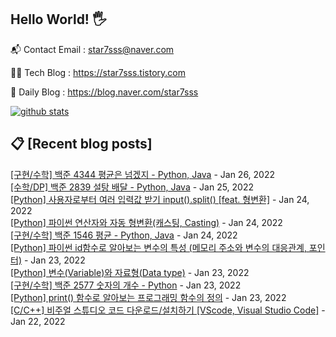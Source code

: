## Hello World! 🖐

📬 Contact Email : star7sss@naver.com

👨‍💻 Tech Blog : https://star7sss.tistory.com

🤪 Daily Blog : https://blog.naver.com/star7sss

[![github stats](https://github-readme-stats.vercel.app/api?username=jangThang&show_icons=true&hide_border=False)](https://star7sss.tistory.com)

## 📋 [Recent blog posts]
[[구현/수학] 백준 4344 평균은 넘겠지 - Python, Java](https://star7sss.tistory.com/43) - Jan 26, 2022<br>
[[수학/DP] 백준 2839 설탕 배달 - Python, Java](https://star7sss.tistory.com/42) - Jan 25, 2022<br>
[[Python] 사용자로부터 여러 입력값 받기 input().split() [feat. 형변환]](https://star7sss.tistory.com/41) - Jan 24, 2022<br>
[[Python] 파이썬 연산자와 자동 형변환(캐스팅, Casting)](https://star7sss.tistory.com/40) - Jan 24, 2022<br>
[[구현/수학] 백준 1546 평균 - Python, Java](https://star7sss.tistory.com/39) - Jan 24, 2022<br>
[[Python] 파이썬 id함수로 알아보는 변수의 특성 (메모리 주소와 변수의 대응관계, 포인터)](https://star7sss.tistory.com/38) - Jan 23, 2022<br>
[[Python] 변수(Variable)와 자료형(Data type)](https://star7sss.tistory.com/37) - Jan 23, 2022<br>
[[구현/수학] 백준 2577 숫자의 개수 - Python](https://star7sss.tistory.com/36) - Jan 23, 2022<br>
[[Python] print() 함수로 알아보는 프로그래밍 함수의 정의](https://star7sss.tistory.com/35) - Jan 23, 2022<br>
[[C/C++] 비주얼 스튜디오 코드 다운로드/설치하기 [VScode, Visual Studio Code]](https://star7sss.tistory.com/34) - Jan 22, 2022<br>
